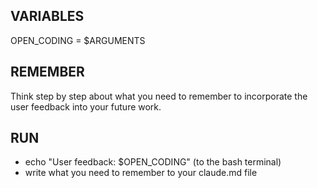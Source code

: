 ## VARIABLES

OPEN_CODING = $ARGUMENTS


## REMEMBER

Think step by step about what you need to remember to incorporate the user feedback into your future work. 

## RUN

 - echo "User feedback: $OPEN_CODING" (to the bash terminal)
 - write what you need to remember to your claude.md file 